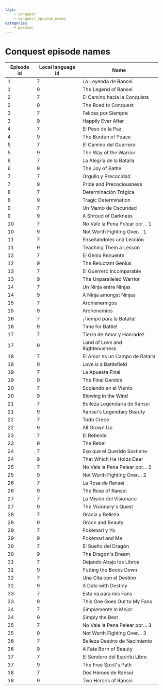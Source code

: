 ```yaml
---
tags:
    - conquest
    - conquest_episode_names
categories:
    - pokemon
---
```


# Conquest episode names

| **Episode id** | **Local language id** |        **Name**         |
|----------------|-----------------------|-------------------------|
| 1          | 7                 | La Leyenda de Ransei            |
| 1          | 9                 | The Legend of Ransei            |
| 2          | 7                 | El Camino hacia la Conquista    |
| 2          | 9                 | The Road to Conquest            |
| 3          | 7                 | Felices por Siempre             |
| 3          | 9                 | Happily Ever After              |
| 4          | 7                 | El Peso de la Paz               |
| 4          | 9                 | The Burden of Peace             |
| 5          | 7                 | El Camino del Guerrero          |
| 5          | 9                 | The Way of the Warrior          |
| 6          | 7                 | La Alegría de la Batalla        |
| 6          | 9                 | The Joy of Battle               |
| 7          | 7                 | Orgullo y Precocidad            |
| 7          | 9                 | Pride and Precociousness        |
| 8          | 7                 | Determinación Trágica           |
| 8          | 9                 | Tragic Determination            |
| 9          | 7                 | Un Manto de Oscuridad           |
| 9          | 9                 | A Shroud of Darkness            |
| 10         | 7                 | No Vale la Pena Pelear por... 1 |
| 10         | 9                 | Not Worth Fighting Over... 1    |
| 11         | 7                 | Enseñándoles una Lección        |
| 11         | 9                 | Teaching Them a Lesson          |
| 12         | 7                 | El Genio Renuente               |
| 12         | 9                 | The Reluctant Genius            |
| 13         | 7                 | El Guerrero Incomparable        |
| 13         | 9                 | The Unparalleled Warrior        |
| 14         | 7                 | Un Ninja entre Ninjas           |
| 14         | 9                 | A Ninja amongst Ninjas          |
| 15         | 7                 | Archienemigos                   |
| 15         | 9                 | Archenemies                     |
| 16         | 7                 | ¡Tiempo para la Batalla!        |
| 16         | 9                 | Time for Battle!                |
| 17         | 7                 | Tierra de Amor y Honradez       |
| 17         | 9                 | Land of Love and Righteousness  |
| 18         | 7                 | El Amor es un Campo de Batalla  |
| 18         | 9                 | Love is a Battlefield           |
| 19         | 7                 | La Apuesta Final                |
| 19         | 9                 | The Final Gamble                |
| 20         | 7                 | Soplando en el Viento           |
| 20         | 9                 | Blowing in the Wind             |
| 21         | 7                 | Belleza Legendaria de Ransei    |
| 21         | 9                 | Ransei's Legendary Beauty       |
| 22         | 7                 | Todo Crece                      |
| 22         | 9                 | All Grown Up                    |
| 23         | 7                 | El Rebelde                      |
| 23         | 9                 | The Rebel                       |
| 24         | 7                 | Eso que el Querido Sostiene     |
| 24         | 9                 | That Which He Holds Dear        |
| 25         | 7                 | No Vale la Pena Pelear por... 2 |
| 25         | 9                 | Not Worth Fighting Over... 2    |
| 26         | 7                 | La Rosa de Ransei               |
| 26         | 9                 | The Rose of Ransei              |
| 27         | 7                 | La Misión del Visionario        |
| 27         | 9                 | The Visionary's Quest           |
| 28         | 7                 | Gracia y Belleza                |
| 28         | 9                 | Grace and Beauty                |
| 29         | 7                 | Pokémari y Yo                   |
| 29         | 9                 | Pokémari and Me                 |
| 30         | 7                 | El Sueño del Dragón             |
| 30         | 9                 | The Dragon's Dream              |
| 31         | 7                 | Dejando Abajo los Libros        |
| 31         | 9                 | Putting the Books Down          |
| 32         | 7                 | Una Cita con el Destino         |
| 32         | 9                 | A Date with Destiny             |
| 33         | 7                 | Esta va para mis Fans           |
| 33         | 9                 | This One Goes Out to My Fans    |
| 34         | 7                 | Simplemente lo Mejor            |
| 34         | 9                 | Simply the Best                 |
| 35         | 7                 | No Vale la Pena Pelear por... 3 |
| 35         | 9                 | Not Worth Fighting Over... 3    |
| 36         | 7                 | Belleza Destino de Nacimiento   |
| 36         | 9                 | A Fate Born of Beauty           |
| 37         | 7                 | El Sendero del Espíritu Libre   |
| 37         | 9                 | The Free Spirit's Path          |
| 38         | 7                 | Dos Héroes de Ransei            |
| 38         | 9                 | Two Heroes of Ransei            |
